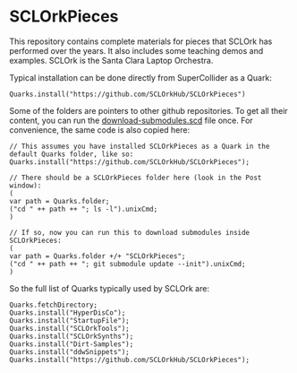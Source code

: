 # SCLOrkPieces

This repository contains complete materials for pieces that SCLOrk has performed over the years. It also includes some teaching demos and examples.
SCLOrk is the Santa Clara Laptop Orchestra.

Typical installation can be done directly from SuperCollider as a Quark:

`Quarks.install("https://github.com/SCLOrkHub/SCLOrkPieces")`

Some of the folders are pointers to other github repositories. To get all their content, you can run the [download-submodules.scd](download-submodules.scd) file once. For convenience, the same code is also copied here:

```
// This assumes you have installed SCLOrkPieces as a Quark in the default Quarks folder, like so:
Quarks.install("https://github.com/SCLOrkHub/SCLOrkPieces");

// There should be a SCLOrkPieces folder here (look in the Post window):
(
var path = Quarks.folder;
("cd " ++ path ++ "; ls -l").unixCmd;
)

// If so, now you can run this to download submodules inside SCLOrkPieces:
(
var path = Quarks.folder +/+ "SCLOrkPieces";
("cd " ++ path ++ "; git submodule update --init").unixCmd;
)
```

So the full list of Quarks typically used by SCLOrk are:
```
Quarks.fetchDirectory;
Quarks.install("HyperDisCo");
Quarks.install("StartupFile");
Quarks.install("SCLOrkTools");
Quarks.install("SCLOrkSynths");
Quarks.install("Dirt-Samples");
Quarks.install("ddwSnippets");
Quarks.install("https://github.com/SCLOrkHub/SCLOrkPieces");
```
